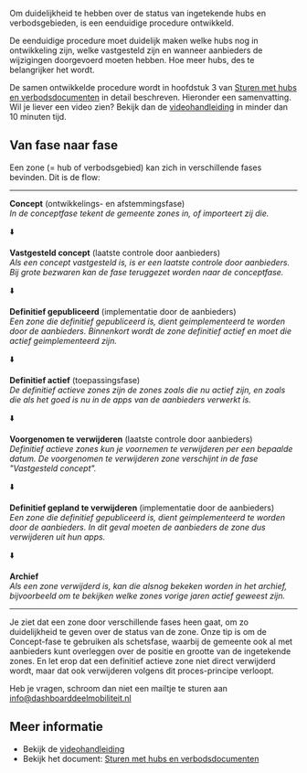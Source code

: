 Om duidelijkheid te hebben over de status van ingetekende hubs en verbodsgebieden, is een eenduidige procedure ontwikkeld.

De eenduidige procedure moet duidelijk maken welke hubs nog in ontwikkeling zijn, welke vastgesteld zijn en wanneer aanbieders de wijzigingen doorgevoerd moeten hebben. Hoe meer hubs, des te belangrijker het wordt.

De samen ontwikkelde procedure wordt in hoofdstuk 3 van [Sturen met hubs en verbodsdocumenten](https://dashboarddeelmobiliteit.nl/docs/Beleidszones/Sturen_met_hubs_en_verbodsgebieden.md) in detail beschreven. Hieronder een samenvatting. Wil je liever een video zien? Bekijk dan de [videohandleiding](https://dashboarddeelmobiliteit.nl/docs/Beleidszones/Videohandleiding.md) in minder dan 10 minuten tijd.

## Van fase naar fase

Een zone (= hub of verbodsgebied) kan zich in verschillende fases bevinden. Dit is de flow:

___

**Concept** (ontwikkelings- en afstemmingsfase)<br />
_In de conceptfase tekent de gemeente zones in, of importeert zij die._

⬇️

**Vastgesteld concept** (laatste controle door aanbieders)<br />
_Als een concept vastgesteld is, is er een laatste controle door aanbieders. Bij grote bezwaren kan de fase teruggezet worden naar de conceptfase._

⬇️

**Definitief gepubliceerd** (implementatie door de aanbieders)<br />
_Een zone die definitief gepubliceerd is, dient geimplementeerd te worden door de aanbieders. Binnenkort wordt de zone definitief actief en moet die actief geimplementeerd zijn._

⬇️

**Definitief actief** (toepassingsfase)<br />
_De definitief actieve zones zijn de zones zoals die nu actief zijn, en zoals die als het goed is nu in de apps van de aanbieders verwerkt is._

⬇️

**Voorgenomen te verwijderen** (laatste controle door aanbieders)<br />
_Definitief actieve zones kun je voornemen te verwijderen per een bepaalde datum. De voorgenomen te verwijderen zone verschijnt in de fase "Vastgesteld concept"._

⬇️

**Definitief gepland te verwijderen** (implementatie door de aanbieders)<br />
_Een zone die definitief gepubliceerd is, dient geimplementeerd te worden door de aanbieders. In dit geval moeten de aanbieders de zone dus verwijderen uit hun apps._

⬇️

**Archief**<br />
_Als een zone verwijderd is, kan die alsnog bekeken worden in het archief, bijvoorbeeld om te bekijken welke zones vorige jaren actief geweest zijn._

___

Je ziet dat een zone door verschillende fases heen gaat, om zo duidelijkheid te geven over de status van de zone. Onze tip is om de Concept-fase te gebruiken als schetsfase, waarbij de gemeente ook al met aanbieders kunt overleggen over de positie en grootte van de ingetekende zones. En let erop dat een definitief actieve zone niet direct verwijderd wordt, maar dat ook verwijderen volgens dit proces-principe verloopt.

Heb je vragen, schroom dan niet een mailtje te sturen aan info@dashboarddeelmobiliteit.nl

## Meer informatie

- Bekijk de [videohandleiding](https://dashboarddeelmobiliteit.nl/docs/Beleidszones/Videohandleiding.md)
- Bekijk het document: [Sturen met hubs en verbodsdocumenten](https://dashboarddeelmobiliteit.nl/docs/Beleidszones/Sturen_met_hubs_en_verbodsgebieden.md)
